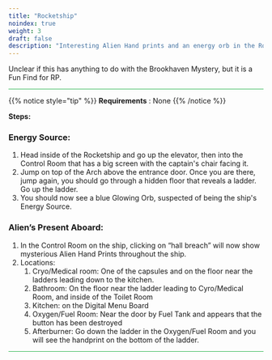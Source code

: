 ```yaml
---
title: "Rocketship"
noindex: true
weight: 3
draft: false
description: "Interesting Alien Hand prints and an energy orb in the Rocket RP house."
---
```


Unclear if this has anything to do with the Brookhaven Mystery, but it is a Fun Find for RP.

<hr style="background-color: #28b44c" size=8>

{{% notice style="tip" %}}
**Requirements** : None
{{% /notice %}}

**Steps:**

### Energy Source:

1. Head inside of the Rocketship and go up the elevator, then into the Control Room that has a big screen with the captain's chair facing it.
1. Jump on top of the Arch above the entrance door. Once you are there, jump again, you should go through a hidden floor that reveals a ladder. Go up the ladder.
1. You should now see a blue Glowing Orb, suspected of being the ship's Energy Source.

### Alien’s Present Aboard:

1. In the Control Room on the ship, clicking on “hall breach” will now show mysterious Alien Hand Prints throughout the ship.
1. Locations: 
    1. Cryo/Medical room: One of the capsules and on the floor near the ladders leading down to the kitchen.
    1. Bathroom: On the floor near the ladder leading to Cyro/Medical Room, and inside of the Toilet Room
    1. Kitchen: on the Digital Menu Board
    1. Oxygen/Fuel Room: Near the door by Fuel Tank and appears that the button has been destroyed
    1. Afterburner: Go down the ladder in the Oxygen/Fuel Room and you will see the handprint on the bottom of the ladder.

<hr style="background-color: #28b44c" size=8>